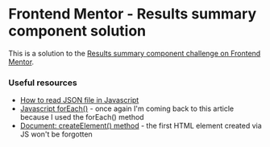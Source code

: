# Frontend Mentor - Results summary component solution

This is a solution to the [Results summary component challenge on Frontend Mentor](https://www.frontendmentor.io/challenges/results-summary-component-CE_K6s0maV).

### Useful resources

- [How to read JSON file in Javascript](https://www.freecodecamp.org/news/how-to-read-json-file-in-javascript/)
- [Javascript forEach()](https://www.freecodecamp.org/news/javascript-foreach-js-array-for-each-example/) - once again I'm coming back to this article because I used the forEach() method
- [Document: createElement() method](https://developer.mozilla.org/en-US/docs/Web/API/Document/createElement) - the first HTML element created via JS won't be forgotten